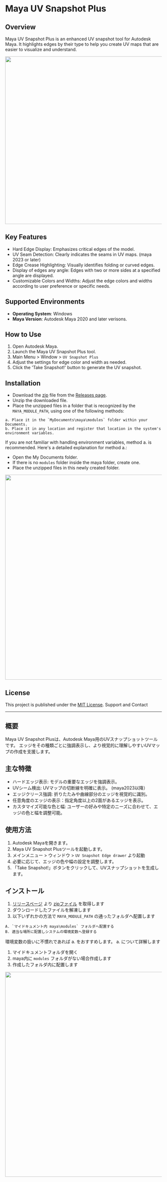 # Maya UV Snapshot Plus

## Overview

Maya UV Snapshot Plus is an enhanced UV snapshot tool for Autodesk Maya.
It highlights edges by their type to help you create UV maps that are easier to visualize and understand.

<img src="https://raw.githubusercontent.com/yamahigashi/MayaUvSnapshotPlus/doc/doc/Screenshot_63.png" width="540">


## Key Features

- Hard Edge Display: Emphasizes critical edges of the model.
- UV Seam Detection: Clearly indicates the seams in UV maps. (maya 2023 or later)
- Edge Crease Highlighting: Visually identifies folding or curved edges.
- Display of edges any angle: Edges with two or more sides at a specified angle are displayed.
- Customizable Colors and Widths: Adjust the edge colors and widths according to user preference or specific needs.


## Supported Environments
- **Operating System**: Windows
- **Maya Version**: Autodesk Maya 2020 and later verisons.


## How to Use

1. Open Autodesk Maya.
2. Launch the Maya UV Snapshot Plus tool.
3. Main Menu > Window > `UV Snapshot Plus`
4. Adjust the settings for edge color and width as needed.
5. Click the 'Take Snapshot!' button to generate the UV snapshot.

## Installation
- Download the [zip](https://github.com/yamahigashi/MayaUvSnapshotPlus/releases/download/0.1.1/mayauvsnapshotplus_v0.1.1.zip) file from the [Releases page](https://github.com/yamahigashi/MayaUvSnapshotPlus/releases).
- Unzip the downloaded file.
- Place the unzipped files in a folder that is recognized by the `MAYA_MODULE_PATH`, using one of the following methods:

```
a. Place it in the `MyDocuments\maya\modules` folder within your Documents.
b. Place it in any location and register that location in the system's environment variables.
```

If you are not familiar with handling environment variables, method a. is recommended. Here's a detailed explanation for method a.:

- Open the My Documents folder.
- If there is no `modules` folder inside the maya folder, create one.
- Place the unzipped files in this newly created folder.

<img src="https://raw.githubusercontent.com/yamahigashi/MayaUvSnapshotPlus/doc/doc/Screenshot_612.png" width="660">


## License

This project is published under the [MIT License]().
Support and Contact


----

## 概要

Maya UV Snapshot Plusは、Autodesk Maya用のUVスナップショットツールです。
エッジをその種類ごとに強調表示し、より視覚的に理解しやすいUVマップの作成を支援します。


## 主な特徴

- ハードエッジ表示: モデルの重要なエッジを強調表示。
- UVシーム検出: UVマップの切断線を明確に表示。 (maya2023以降）
- エッジクリース強調: 折りたたみや曲線部分のエッジを視覚的に識別。
- 任意角度のエッジの表示：指定角度以上の2面があるエッジを表示。
- カスタマイズ可能な色と幅: ユーザーの好みや特定のニーズに合わせて、エッジの色と幅を調整可能。


## 使用方法

1. Autodesk Mayaを開きます。
2. Maya UV Snapshot Plusツールを起動します。
3. メインメニュー > ウィンドウ > `UV Snapshot Edge drawer` より起動
4. 必要に応じて、エッジの色や幅の設定を調整します。
5. 「Take Snapshot!」ボタンをクリックして、UVスナップショットを生成します。


## インストール

1. [リリースページ](https://github.com/yamahigashi/MayaUvSnapshotPlus/releases) より [zipファイル](https://github.com/yamahigashi/MayaUvSnapshotPlus/releases/download/0.1.1/mayauvsnapshotplus_v0.1.0.zip) を取得します 
2. ダウンロードしたファイルを解凍します
3. 以下いずれかの方法で `MAYA_MODULE_PATH` の通ったフォルダへ配置します

```
A. `マイドキュメント内 maya\modules` フォルダへ配置する
B. 適当な場所に配置しシステムの環境変数へ登録する
```

    
環境変数の扱いに不慣れであれば a. をおすすめします。
a. について詳解します
1. マイドキュメントフォルダを開く
2. maya内に `modules` フォルダがない場合作成します
3. 作成したフォルダ内に配置します

<img src="https://raw.githubusercontent.com/yamahigashi/MayaUvSnapshotPlus/doc/doc/Screenshot_612.png" width="660">

